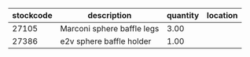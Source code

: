|stockcode|description|quantity|location|
|---------|-----------|--------|--------|
|27105|Marconi sphere baffle legs|3.00||
|27386|e2v sphere baffle holder|1.00||
